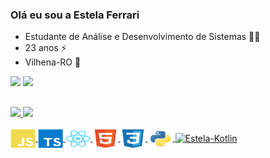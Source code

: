 ### Olá eu sou a Estela Ferrari 
- Estudante de Análise e Desenvolvimento de Sistemas 👩‍💻
- 23 anos ⚡
- Vilhena-RO 📍

<div>
  <a href="https://www.instagram.com/estela.ferrari.23" target="_blank"><img src="https://img.shields.io/badge/-Instagram-%23E4405F?style=for-the-badge&logo=instagram&logoColor=white" target="_blank"></a>
  <a href="https://www.linkedin.com/in/estelaferrari" target="_blank"><img src="https://img.shields.io/badge/-LinkedIn-%230077B5?style=for-the-badge&logo=linkedin&logoColor=white" target="_blank"></a> 
</div>

##

<div>
  <a href="https://beacons.ai/EstelaFerrari">
    <img height="180cm" src="https://github-readme-stats.vercel.app/api?username=EstelaFerrari&show_icons=true&theme=radical"/>
    <img height="180cm" src="https://github-readme-stats.vercel.app/api/top-langs/?username=EstelaFerrari&layout=compact&theme=radical"/>
</div>

<div>
  <div style="display: inline_block"><br>
  <img align="center" alt="Estela-Js" height="30" width="40" src="https://raw.githubusercontent.com/devicons/devicon/master/icons/javascript/javascript-plain.svg">
  <img align="center" alt="Estela-Ts" height="30" width="40" src="https://raw.githubusercontent.com/devicons/devicon/master/icons/typescript/typescript-plain.svg">
  <img align="center" alt="Estela-React" height="30" width="40" src="https://raw.githubusercontent.com/devicons/devicon/master/icons/react/react-original.svg">
  <img align="center" alt="Estela-HTML" height="30" width="40" src="https://raw.githubusercontent.com/devicons/devicon/master/icons/html5/html5-original.svg">
  <img align="center" alt="Estela-CSS" height="30" width="40" src="https://raw.githubusercontent.com/devicons/devicon/master/icons/css3/css3-original.svg">
  <img align="center" alt="Estela-Python" height="30" width="40" src="https://raw.githubusercontent.com/devicons/devicon/master/icons/python/python-original.svg">
  <img align="center" alt="Estela-Kotlin" height="30" width="40" src="https://cdn.jsdelivr.net/gh/devicons/devicon@latest/icons/kotlin/kotlin-original.svg">
</div>
  
  ##

